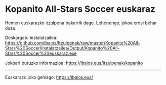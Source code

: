 Kopanito All-Stars Soccer euskaraz
==================================

Hemen euskarazko itzulpena bakarrik dago. Lehenengo, jokoa erosi behar duzu.

Deskargatu instalatzailea: https://github.com/ibaios/Itzulpenak/raw/master/Kopanito%20All-Stars%20Soccer/Instalatzailea/Output/Kopanito%20All-Stars%20Soccer%20euskaraz.exe

Jokoari buruzko informazioa: https://ibaios.eus/itzulpenak/kopanito

---

Euskarazo joko gehiago: https://ibaios.eus/
